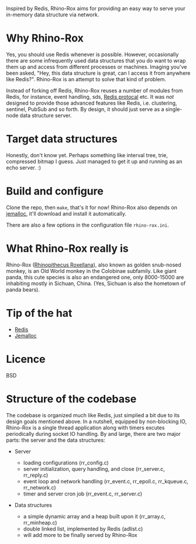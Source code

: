 Inspired by Redis, Rhino-Rox aims for providing an easy way to serve your in-memory data structure via network.

# Why Rhino-Rox
Yes, you should use Redis whenever is possible. However, occasionally there are some infrequently used data structures that you do want to wrap them up and access from different processes or machines. Imaging you've been asked, "Hey, this data structure is great, can I access it from anywhere like Redis?". Rhino-Rox is an attempt to solve that kind of problem.

Instead of forking off Redis, Rhino-Rox reuses a number of modules from Redis, for instance, event handling, sds, [Redis protocal](1) etc. It was *not* designed to provide those advanced features like Redis, i.e. clustering, sentinel, PubSub and so forth. By design, it should just serve as a single-node data structure server.

# Target data structures
Honestly, don't know yet. Perhaps something like interval tree, trie, compressed bitmap I guess. Just managed to get it up and running as an echo server. :)

# Build and configure
Clone the repo, then `make`, that's it for now! Rhino-Rox also depends on [jemalloc](2), it'll download and install it automatically.

There are also a few options in the configuration file `rhino-rox.ini`.

# What Rhino-Rox really is
Rhino-Rox ([Rhinopithecus Roxellana](3)), also known as golden snub-nosed monkey, is an Old World monkey in the Colobinae subfamily. Like giant panda, this cute species is also an endangered one, only 8000-15000 are inhabiting mostly in Sichuan, China. (Yes, Sichuan is also the hometown of panda bears).

# Tip of the hat
* [Redis](4)
* [Jemalloc](2)

# Licence
BSD

# Structure of the codebase
The codebase is organized much like Redis, just simplied a bit due to its design goals mentioned above. In a nutshell, equipped by non-blocking IO, Rhino-Rox is a single thread application along with timers excutes periodically during socket IO handling. By and large, there are two major parts: the server and the data structures:

* Server
    * loading configurations (rr_config.c)
    * server initialization, query handling, and close (rr_server.c, rr_reply.c)
    * event loop and network handling (rr_event.c, rr_epoll.c, rr_kqueue.c, rr_network.c)
    * timer and server cron job (rr_event.c, rr_server.c)

* Data structures
    * a simple dynamic array and a heap built upon it (rr_array.c, rr_minheap.c)
    * double linked list, implemented by Redis (adlist.c)
    * will add more to be finally served by Rhino-Rox

[1]: http://redis.io/topics/protocol
[2]: https://github.com/jemalloc/jemalloc
[3]: https://en.wikipedia.org/wiki/Golden_snub-nosed_monkey
[4]: http://redis.io/
